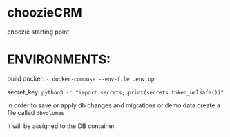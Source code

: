 # choozieCRM
choozie starting point

# ENVIRONMENTS:

build docker:
```- docker-compose --env-file .env up```

secret_key: 
```python3 -c "import secrets; print(secrets.token_urlsafe())"```

in order to save or apply db changes and migrations or demo data create a file called
```dbvolumes```

it will be assigned to the DB container
